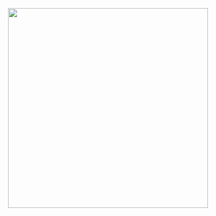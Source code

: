 <p align = "center">
  <img src = "https://github-readme-streak-stats.herokuapp.com?user=0xkieranwilliams&theme=dark&hide_border=true" width = 400>
</p>
